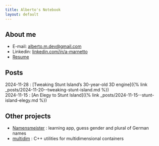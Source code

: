 ```yaml
---
title: Alberto's Notebook
layout: default
---
```


## About me

* E-mail: [alberto.m.dev@gmail.com](mailto:alberto.m.dev@gmail.com)
* Linkedin: [linkedin.com/in/a-marnetto](https://linkedin.com/in/a-marnetto)
* [Resume](assets/index/cv-alberto-marnetto.pdf)

## Posts

2024-11-28 : [Tweaking Stunt Island’s 30-year-old 3D engine]({% link _posts/2024-11-20--tweaking-stunt-island.md %}) <br/>
2024-11-15 : [An Elegy to Stunt Island]({% link _posts/2024-11-15--stunt-island-elegy.md %})

## Other projects

* [Namensmeister](https://play.google.com/store/apps/details?id=marnetto.namensmeister) : learning app, guess gender and plural of German names
* [multidim](https://github.com/AlbertoMarnetto/multidim) :  C++ utilities for multidimensional containers
